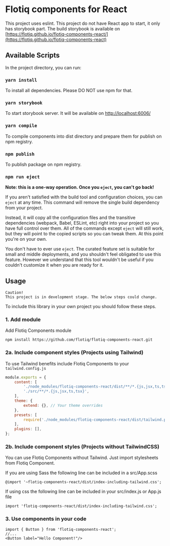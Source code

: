 # Flotiq components for React

This project uses eslint. This project do not have React app to start, it only has storybook part.
The build storybook is available on [https://flotiq.github.io/flotiq-components-react/](https://flotiq.github.io/flotiq-components-react)

## Available Scripts

In the project directory, you can run:

### `yarn install`

To install all dependencies. Please DO NOT use npm for that.

### `yarn storybook`

To start storybook server. It will be available on [http://localhost:6006/](http://localhost:6006/)

### `yarn compile`

To compile components into dist directory and prepare them for publish on npm registry.

### `npm publish`

To publish package on npm registry.

### `npm run eject`

**Note: this is a one-way operation. Once you `eject`, you can't go back!**

If you aren't satisfied with the build tool and configuration choices, you can `eject` at any time. This command will remove the single build dependency from your project.

Instead, it will copy all the configuration files and the transitive dependencies (webpack, Babel, ESLint, etc) right into your project so you have full control over them. All of the commands except `eject` will still work, but they will point to the copied scripts so you can tweak them. At this point you're on your own.

You don't have to ever use `eject`. The curated feature set is suitable for small and middle deployments, and you shouldn't feel obligated to use this feature. However we understand that this tool wouldn't be useful if you couldn't customize it when you are ready for it.

## Usage

```
Caution!
This project is in development stage. The below steps could change.
```

To include this library in your own project you should follow these steps.

### 1. Add module

Add Flotiq Components module
```
npm install https://github.com/flotiq/flotiq-components-react.git
```

### 2a. Include component styles (Projects using Tailwind)

To use Tailwind benefits include Flotiq Components to your `tailwind.config.js`

```js
module.exports = {
    content: [
        './node_modules/flotiq-components-react/dist/**/*.{js,jsx,ts,tsx}', // Flotiq Components location
        './src/**/*.{js,jsx,ts,tsx}',
    ],
    theme: {
        extend: {}, // Your theme overrides
    },
    presets: [
        require('./node_modules/flotiq-components-react/dist/tailwind.preset'), // Flotiq Component theme presets
    ],
    plugins: [],
};
```

### 2b. Include component styles (Projects without TailwindCSS)

You can use Flotiq Components without Tailwind. Just import stylesheets from Flotiq Component.

If you are using Sass the following line can be included in a src/App.scss
```
@import '~flotiq-components-react/dist/index-including-tailwind.css';
```

If using css the following line can be included in your src/index.js or App.js file
```
import 'flotiq-components-react/dist/index-including-tailwind.css';
```


### 3. Use components in your code

```
import { Button } from 'flotiq-components-react';
//...
<Button label="Hello Component!"/>
```




